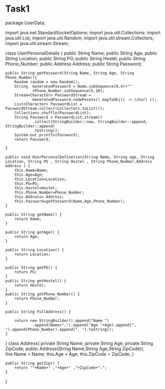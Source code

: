 # Task1
package UserData;

import java.net.StandardSocketOptions;
import java.util.Collections;
import java.util.List;
import java.util.Random;
import java.util.stream.Collectors;
import java.util.stream.Stream;

class UserPersonalDetails {
    public String Name;
    public String Age;
    public String Location;
    public String PG;
    public String Hostel;
    public String Phone_Number;
    public Address Address;
    public String Password;

    public String getPassword(String Name, String Age, String Phone_Number){
        Random random = new Random();
        String  GeneratedPassword = Name.subSequence(0,4)+""
                +Phone_Number.subSequence(5,10);
        Stream<Character> PasswordStream =
                GeneratedPassword.codePoints().mapToObj(c -> (char) c);
        List<Character> PasswordList = PasswordStream.collect(Collectors.toList());
        Collections.shuffle(PasswordList);
        String Password = PasswordList.stream()
                .collect(StringBuilder::new, StringBuilder::append, StringBuilder::append)
                .toString();
        System.out.println(Password);
        return Password;

    }

    public void UserPersonalDefinetion(String Name, String age, String Location, String PG , String Hostel , String Phone_Number,Address Address ) {
        this.Name=Name;
        this.Age=Age;
        this.Location=Location;
        this.PG=PG;
        this.Hostel=Hostel;
        this.Phone_Number=Phone_Number;
        this.Address= Address;
        this.Password=getPassword(Name,Age,Phone_Number);
    }

    public String getName() {
        return Name;
    }

    public String getAge() {
        return Age;
    }

    public String Location() {
        return Location;
    }

    public String getPG() {
        return PG;
    }
    public String getHostel() {
        return Hostel;
    }
    public String getPhone_Number() {
        return Phone_Number;
    }

    public String FullAddress() {

        return new StringBuilder().append("Name ")
                .append(Name+",").append("Age "+Age).append(", ").append(Phone_Number).append(", ").toString();
    }

}
class Address{
    private String Name;
    private String Age;
    private String ZipCode;
    public Address(String Name,String Age,String ZipCode){
        this.Name = Name;
        this.Age =  Age;
        this.ZipCode = ZipCode;
    }

    public String getZip() {
        return ""+Name+" ,"+Age+" ,"+ZipCode+".";
    }
}
